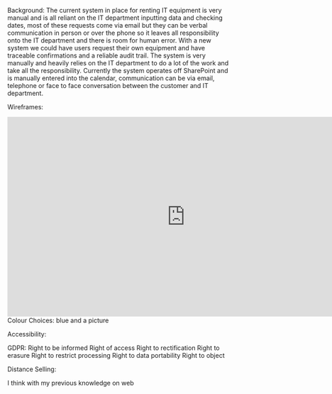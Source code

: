 Background:
The current system in place for renting IT equipment is very manual and is all reliant on the IT department inputting data and checking dates, most of these requests come via email but they can be verbal communication in person or over the phone so it leaves all responsibility onto the IT department and there is room for human error. With a new system we could have users request their own equipment and have traceable confirmations and a reliable audit trail. 
The system is very manually and heavily relies on the IT department to do a lot of the work and take all the responsibility. Currently the system operates off SharePoint and is manually entered into the calendar, communication can be via email, telephone or face to face conversation between the customer and IT department.

Wireframes:
<iframe style="border: none;" width="800" height="450" src="https://www.figma.com/embed?embed_host=share&url=https%3A%2F%2Fwww.figma.com%2Ffile%2FL5oKf7u1PZHTiidpx5uWpW%2FWeb-Tech" allowfullscreen></iframe>
Colour Choices:
blue and a picture

Accessibility:

GDPR:
Right to be informed
Right of access
Right to rectification
Right to erasure
Right to restrict processing
Right to data portability
Right to object

Distance Selling:

I think with my previous knowledge on web 